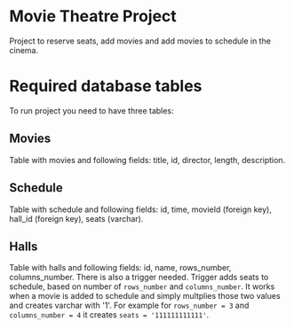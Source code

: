 # Movie Theatre Project
Project to reserve seats, add movies and add movies to schedule in the cinema.
# Required database tables
To run project you need to have three tables:
## Movies
Table with movies and following fields: title, id, director, length, description.
## Schedule
Table with schedule and following fields: id, time, movieId (foreign key), hall_id (foreign key), seats (varchar).
## Halls
Table with halls and following fields: id, name, rows_number, columns_number.
There is also a trigger needed. Trigger adds seats to schedule, based on number of `rows_number` and `columns_number`. It works when a movie is added to schedule and simply multplies those two values and creates varchar with '1'. For example for `rows_number = 3` and `columns_number = 4` it creates `seats = '111111111111'`.
